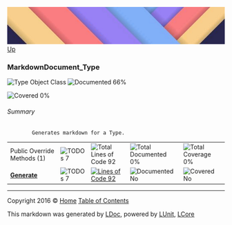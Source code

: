 ![](../Content/LDoc-banner-small.png "")
[Up](../LDoc.md)

### MarkdownDocument_Type

![Type Object Class](http://b.repl.ca/v1/Type-Object%20Class-blue.png "") ![Documented 66%](http://b.repl.ca/v1/Documented-66%25-yellowgreen.png "")

![Covered 0%](http://b.repl.ca/v1/Covered-0%25-red.png "")


###### Summary

            Generates markdown for a Type.
            

<table style="width: 100%">
<tr><td>Public Override Methods (1)</td>
<td><img src="http://b.repl.ca/v1/TODOs-7-orange.png" alt="TODOs 7" /></td>
<td><img src="http://b.repl.ca/v1/Total%20Lines%20of%20Code-92-blue.png" alt="Total Lines of Code 92" /></td>
<td><img src="http://b.repl.ca/v1/Total%20Documented-0%25-red.png" alt="Total Documented 0%" /></td>
<td><img src="http://b.repl.ca/v1/Total%20Coverage-0%25-red.png" alt="Total Coverage 0%" /></td></tr>
<tr><td><strong><a href="MarkdownDocument_Type_Generate.md" alt="">Generate</a></strong></td>
<td><img src="http://b.repl.ca/v1/TODOs-7-yellow.png" alt="TODOs 7" />   </td>
<td><a href="../Markdown/MarkdownDocument_Type.cs#L43" alt=""><img src="http://b.repl.ca/v1/Lines%20of%20Code-92-blue.png" alt="Lines of Code 92" /></a></td>
<td><img src="http://b.repl.ca/v1/Documented-No-red.png" alt="Documented No" /></td>
<td><img src="http://b.repl.ca/v1/Covered-No-red.png" alt="Covered No" /></td></tr>
</table>




---

Copyright 2016 &copy; [Home](../../README.md) [Table of Contents](../../TableOfContents.md)

This markdown was generated by [LDoc](https://github.com/CodeSingularity/LDoc), powered by [LUnit](https://github.com/CodeSingularity/LUnit), [LCore](https://github.com/CodeSingularity/LCore)
